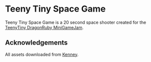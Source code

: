 # Teeny Tiny Space Game

Teeny Tiny Space Game is a 20 second space shooter created for the [TeenyTiny DragonRuby MiniGameJam](https://itch.io/jam/teenytiny-dragonruby-minigamejam-2020).

## Acknowledgements

All assets downloaded from [Kenney](https://kenney.nl).
